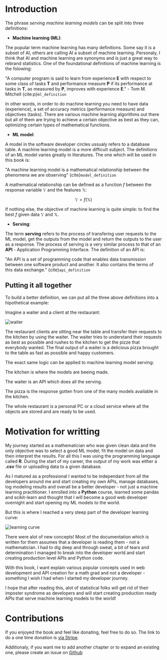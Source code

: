 # Introduction

The phrase *serving machine learning models* can be split into three definitions: 

* **Machine learning (ML)**: 

The popular term machine learning has many definitions. Some say it is a subset of AI, others are calling AI a subset of machine learning. Personaly, I think that AI and machine learning are synonyms and is just a great way to rebrand statistics. One of the foundational definitions of machine learning is the folowing:

"A computer program is said to learn from experience **E** with respect to some class of tasks **T** and performance measure **P** if its performance at tasks in **T**, as measured by **P**, improves with experience **E**." - Tom M. Mitchell {cite:p}`ml_definition` 

In other words, in order to do machine learning you need to have data (experience), a set of accuracy metrics (performance measure) and objectives (tasks). There are various machine learning algorithms out there but all of them are trying to achieve a certain objective as best as they can, optimizing certain types of mathematical functions.

* **ML model**:

A model in the software developer circles ussualy refers to a database table. A machine learning model is a more difficult subject. The definitions of an ML model varies greatly in literatures. The one which will be used in this book is:

"A machine learning model is a mathematical relationship between the phenomena we are observing" {cite}`model_definition`

A mathematical relationship can be defined as a function $f$ between the response variable $\mathbb{Y}$ and the features $\mathbb{X}$:

$$ \mathbb{Y} = f(\mathbb{X})$$

If nothing else, the objective of machine learning is quite simple: to find the best $f$ given data $\mathbb{Y}$ and $\mathbb{X}$.

* **Serving**:

The term **serving** refers to the process of transfering user requests to the ML model, get the outputs from the model and return the outputs to the user as a response. The process of serving is a very similar process to that of an **API** - Application Programming Interface. The definition of an API is: 

"An API is a set of programming code that enables data transmission between one software product and another. It also contains the terms of this data exchange." {cite}`api_definition`

## Putting it all together 

To build a better definition, we can put all the three above definitions into a hipothetical example:

Imagine a waiter and a client at the restaurant:

![waiter](media/waiter.jpg)

The restaurant clients are sitting near the table and transfer their requests to the kitchen by using the waiter. The waiter tries to understand their requests as best as possible and rushes to the kitchen to get the pizze that everybody wanted. The final output of a waiter is a delicious pizza brought to the table as fast as possible and happy customers. 

The exact same logic can be applied to machine learning model serving: 

The kitchen is where the models are beeing made. 

The waiter is an API which does all the serving. 

The pizza is the response gotten from one of the many models available in the kitchen.

The whole restaurant is a personal PC or a cloud service where all the objects are stored and are ready to be used.

# Motivation for writting 

My journey started as a mathematician who was given clean data and the only objective was to select a good ML model, fit the model on data and then interpret the results. For all this I was using the programming language called **R**. During the start of my career, the output of my work was either a **.csv** file or uploading data to a given database.   

As I matured as a professional I wanted to be independant from all the developers around me and start creating my own APIs, manage databases, log modeling results and overall be a better developer - not just a machine learning practitioner. I enrolled into a **Python** course, learned some pandas and scikit-learn and thought that I will become a good web developer overnight and start opening my ML models to the world. 

But this is where I reached a very steep part of the developer learning curve: 

![learning curve](media/learning-curve.png)

There were alot of new concepts! Most of the documentation which is written for them assumes that a developer is reading them - not a mathematician. I had to dig deep and through sweat, a bit of tears and determination I managed to break into the developer world and start creating production level APIs and Python code.

With this book, I want explain various popular concepts used in web development and API creation for a math grad and not a developer - something I wish I had when I started my developer journey.

I hope that after reading this, alot of statistical folks will get rid of their imposter syndrome as developers and will start creating production ready APIs that serve machine learning models to the world!

# Contributions 

If you enjoyed the book and feel like donating, feel free to do so. The link to do a one time donation is [via Stripe](https://buy.stripe.com/14k17A6lQ8lAat2aEI). 

Additionaly, if you want me to add another chapter or to expand an existing one, please create an issue on [Github](https://github.com/Eligijus112/api-book)